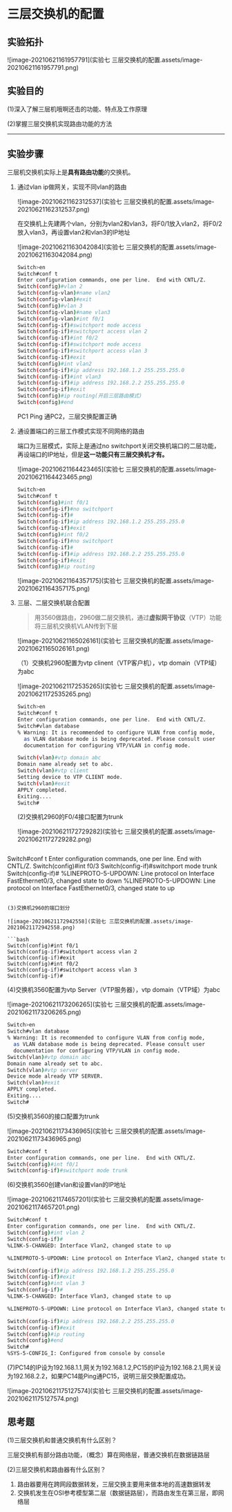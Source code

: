 # 三层交换机的配置

## 实验拓扑

![image-20210621161957791](实验七 三层交换机的配置.assets/image-20210621161957791.png)

## 实验目的

(1)深入了解三层机哦啊还击的功能、特点及工作原理

(2)掌握三层交换机实现路由功能的方法

---

## 实验步骤

三层机交换机实际上是**具有路由功能**的交换机。

1. 通过vlan ip做网关，实现不同vlan的路由

   ![image-20210621162312537](实验七 三层交换机的配置.assets/image-20210621162312537.png)

   在交换机上先建两个vlan，分别为vlan2和vlan3，将F0/1放入vlan2，将F0/2放入vlan3，再设置vlan2和vlan3的IP地址

   ![image-20210621163042084](实验七 三层交换机的配置.assets/image-20210621163042084.png)

   ```bash
   Switch>en
   Switch#conf t
   Enter configuration commands, one per line.  End with CNTL/Z.
   Switch(config)#vlan 2
   Switch(config-vlan)#name vlan2
   Switch(config-vlan)#exit
   Switch(config)#vlan 3 
   Switch(config-vlan)#name vlan3
   Switch(config-vlan)#int f0/1
   Switch(config-if)#switchport mode access
   Switch(config-if)#switchport access vlan 2
   Switch(config-if)#int f0/2
   Switch(config-if)#switchport mode access
   Switch(config-if)#switchport access vlan 3
   Switch(config-if)#exit
   Switch(config)#int vlan2
   Switch(config-if)#ip address 192.168.1.2 255.255.255.0
   Switch(config-if)#int vlan3
   Switch(config-if)#ip address 192.168.2.2 255.255.255.0
   Switch(config-if)#exit
   Switch(config)#ip routing(开启三层路由模式)
   Switch(config)#end
   ```

   PC1 Ping 通PC2，三层交换配置正确

2. 通设置端口的三层工作模式实现不同网络的路由

   端口为三层模式，实际上是通过no switchport关闭交换机端口的二层功能，再设端口的IP地址，但是**这一功能只有三层交换机才有。**

   ![image-20210621164423465](实验七 三层交换机的配置.assets/image-20210621164423465.png)

   ```bash
   Switch>en
   Switch#conf t
   Switch(config)#int f0/1
   Switch(config-if)#no switchport
   Switch(config-if)#
   Switch(config-if)#ip address 192.168.1.2 255.255.255.0
   Switch(config-if)#exit
   Switch(config)#int f0/2
   Switch(config-if)#no switchport
   Switch(config-if)#
   Switch(config-if)#ip address 192.168.2.2 255.255.255.0
   Switch(config-if)#exit
   Switch(config)#ip routing
   ```

   

   ![image-20210621164357175](实验七 三层交换机的配置.assets/image-20210621164357175.png)

3. 三层、二层交换机联合配置

   > 用3560做路由，2960做二层交换机，通过**虚拟网干协议**（VTP）功能将三层机交换机VLAN传到下层

   ![image-20210621165026161](实验七 三层交换机的配置.assets/image-20210621165026161.png)

   （1）交换机2960配置为vtp clinent（VTP客户机），vtp domain（VTP域）为abc

   ![image-20210621172535265](实验七 三层交换机的配置.assets/image-20210621172535265.png)

   ```bash
   Switch>en
   Switch#conf t
   Enter configuration commands, one per line.  End with CNTL/Z.
   Switch#vlan database
   % Warning: It is recommended to configure VLAN from config mode,
     as VLAN database mode is being deprecated. Please consult user
     documentation for configuring VTP/VLAN in config mode.
   
   Switch(vlan)#vtp domain abc
   Domain name already set to abc.
   Switch(vlan)#vtp client
   Setting device to VTP CLIENT mode.
   Switch(vlan)#exit
   APPLY completed.
   Exiting....
   Switch#
   ```
   
   (2)交换机2960的F0/4接口配置为trunk
   
   ![image-20210621172729282](实验七 三层交换机的配置.assets/image-20210621172729282.png)

   ```bash
Switch#conf t
   Enter configuration commands, one per line.  End with CNTL/Z.
Switch(config)#int f0/3
   Switch(config-if)#switchport mode trunk
   Switch(config-if)#
   %LINEPROTO-5-UPDOWN: Line protocol on Interface FastEthernet0/3, changed state to down
   %LINEPROTO-5-UPDOWN: Line protocol on Interface FastEthernet0/3, changed state to up
   ```
   
   (3)交换机2960的端口划分
   
   ![image-20210621172942558](实验七 三层交换机的配置.assets/image-20210621172942558.png)

   ```bash
Switch(config)#int f0/1
   Switch(config-if)#switchport access vlan 2
Switch(config-if)#exit
   Switch(config)#int f0/2
   Switch(config-if)#switchport access vlan 3
   Switch(config-if)#
   ```
   
   (4)交换机3560配置为vtp Server（VTP服务器），vtp domain（VTP域）为abc
   
   ![image-20210621173206265](实验七 三层交换机的配置.assets/image-20210621173206265.png)

   ```bash
Switch>en
   Switch#vlan database
% Warning: It is recommended to configure VLAN from config mode,
     as VLAN database mode is being deprecated. Please consult user
     documentation for configuring VTP/VLAN in config mode.
   Switch(vlan)#vtp domain abc
   Domain name already set to abc.
   Switch(vlan)#vtp server
   Device mode already VTP SERVER.
   Switch(vlan)#exit
   APPLY completed.
   Exiting....
   Switch#
   ```
   
   (5)交换机3560的接口配置为trunk
   
   ![image-20210621173436965](实验七 三层交换机的配置.assets/image-20210621173436965.png)

   ```bash
Switch#conf t
   Enter configuration commands, one per line.  End with CNTL/Z.
Switch(config)#int f0/1
   Switch(config-if)#switchport mode trunk
   ```
   
   (6)交换机3560创建vlan和设置vlan的IP地址
   
   ![image-20210621174657201](实验七 三层交换机的配置.assets/image-20210621174657201.png)

   ```bash
Switch#conf t
   Enter configuration commands, one per line.  End with CNTL/Z.
Switch(config)#int vlan 2
   Switch(config-if)#
   %LINK-5-CHANGED: Interface Vlan2, changed state to up
   
   %LINEPROTO-5-UPDOWN: Line protocol on Interface Vlan2, changed state to up
   
   Switch(config-if)#ip address 192.168.1.2 255.255.255.0
   Switch(config-if)#exit
   Switch(config)#int vlan 3
   Switch(config-if)#
   %LINK-5-CHANGED: Interface Vlan3, changed state to up
   
   %LINEPROTO-5-UPDOWN: Line protocol on Interface Vlan3, changed state to up
   
   Switch(config-if)#ip address 192.168.2.2 255.255.255.0
   Switch(config-if)#exit
   Switch(config)#ip routing
   Switch(config)#end
   Switch#
   %SYS-5-CONFIG_I: Configured from console by console
   ```
   
   (7)PC14的IP设为192.168.1.1,网关为192.168.1.2,PC15的IP设为192.168.2.1,网关设为192.168.2.2，如果PC14能Ping通PC15，说明三层交换配置成功。
   
   ![image-20210621175127574](实验七 三层交换机的配置.assets/image-20210621175127574.png)

   ## 思考题

   (1)三层交换机和普通交换机有什么区别？

   三层交换机有部分路由功能，（概念）算在网络层，普通交换机在数据链路层

   (2)三层交换机和路由器有什么区别？

   1. 路由器要用在跨网段数据转发，三层交换主要用来做本地的高速数据转发
2. 交换机发生在OSI参考模型第二层（数据链路层），而路由发生在第三层，即网络层